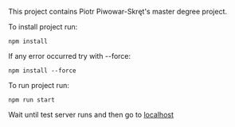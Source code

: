 This project contains Piotr Piwowar-Skręt's master degree project.

To install project run:
```
npm install
```

If any error occurred try with --force:
```
npm install --force
```

To run project run:
```
npm run start
```

Wait until test server runs and then go to [localhost](http://localhost:4200)
